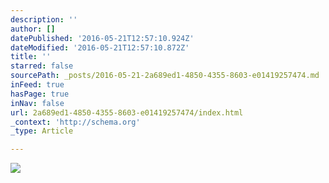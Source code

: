 ```yaml
---
description: ''
author: []
datePublished: '2016-05-21T12:57:10.924Z'
dateModified: '2016-05-21T12:57:10.872Z'
title: ''
starred: false
sourcePath: _posts/2016-05-21-2a689ed1-4850-4355-8603-e01419257474.md
inFeed: true
hasPage: true
inNav: false
url: 2a689ed1-4850-4355-8603-e01419257474/index.html
_context: 'http://schema.org'
_type: Article

---
```

![](https://the-grid-user-content.s3-us-west-2.amazonaws.com/09788ed8-7d39-4faa-9ca2-b7c227a4f042.jpg)
